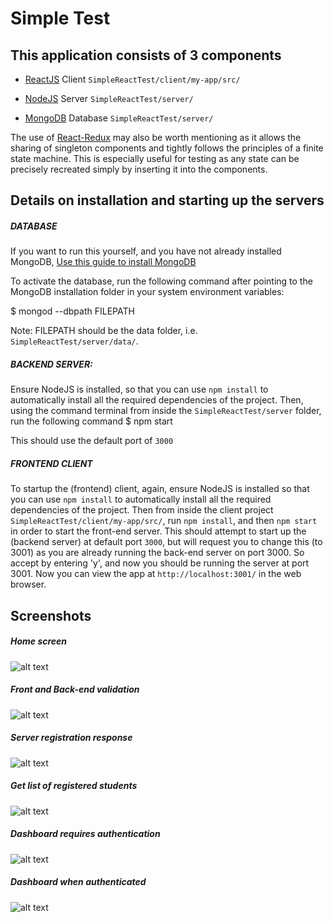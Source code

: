 # Simple Test

## This application consists of 3 components

- [ReactJS](https://facebook.github.io/react/) Client `SimpleReactTest/client/my-app/src/`

- [NodeJS](https://nodejs.org/) Server `SimpleReactTest/server/`

- [MongoDB](https://www.mongodb.com/) Database `SimpleReactTest/server/`

The use of [React-Redux](http://redux.js.org/) may also be worth mentioning as it allows the sharing of singleton components and tightly follows the principles of a finite state machine. This is especially useful for testing as any state can be precisely recreated simply by inserting it into the components.

## Details on installation and starting up the servers

##### DATABASE
If you want to run this yourself, and you have not already installed MongoDB, [Use this guide to install MongoDB](https://docs.mongodb.com/manual/installation/)

To activate the database, run the following command after pointing to the MongoDB installation folder in your system environment variables:

$ mongod --dbpath FILEPATH

Note: FILEPATH should be the data folder, i.e. `SimpleReactTest/server/data/`.

##### BACKEND SERVER: 
Ensure NodeJS is installed, so that you can use `npm install` to automatically install all the required dependencies of the  project. Then, using the command terminal from inside the `SimpleReactTest/server` folder, run the following command
$ npm start

This should use the default port of `3000`

##### FRONTEND CLIENT

To startup the (frontend) client, again, ensure NodeJS is installed so that you can use `npm install` to automatically install all the required dependencies of the project. Then from inside the client project `SimpleReactTest/client/my-app/src/`, run `npm install`, and then `npm start` in order to start the front-end server. This should attempt to start up the (backend server) at default port `3000`, but will request you to change this (to 3001) as you are already running the back-end server on port 3000. So accept by entering 'y', and now you should be running the server at port 3001. Now you can view the app at `http://localhost:3001/` in the web browser.


## Screenshots


##### Home screen
![alt text](https://i.gyazo.com/9e82b53c60efc1ea4bb083f424e297cd.jpg)

##### Front and Back-end validation
![alt text](https://i.gyazo.com/a1056a2646499e8aca33dd09768892c5.jpg)

##### Server registration response
![alt text](https://i.gyazo.com/5f26480385d7a2e09e9dc33357b9fbbc.jpg)

##### Get list of registered students
![alt text](https://i.gyazo.com/ef2c2da3c9ff7827085e3260c5e33420.jpg)

##### Dashboard requires authentication
![alt text](https://i.gyazo.com/e6518e4ad1bf3bd4175742d58009dd76.jpg)

##### Dashboard when authenticated
![alt text](https://i.gyazo.com/14b606de5c16554067dc207e2967ef00.jpg)
